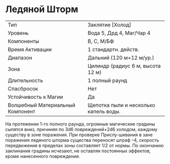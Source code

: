 
# Ледяной Шторм

| | |
|---|---|
|Тип|Заклятие [Холод]|
|Уровень| Вода 5, Дрд 4, Маг/Чар 4|
|Компоненты| В, С, М/БФ|
|Время Активации| 1 стандартн. действ.|
|Диапазон| Дальний (120 м+12 м/ур.)|
|Зона| Цилиндр (радиус 6 м, высота 12 м)|
|Длительность| 1 полный раунд|
|Спасбросок| Нет|
|Устойчивость к Магии| Да|
|Волшебный Материальный Компонент| Щепотка пыли и несколько капель воды.|

На протяжении 1-го полного раунда, огромные магические градины сыпятся вниз, причиняя по 3d6 повреждений+2d6 холодом, каждому существу в зоне поражения. При проверке Прислу-шивания в зане поражения ледяного шторма существа переносят штраф –4, скорость передвижения в пределах зоны составляет 1/2 от нормы. По окончанию заклинания градины исчезают, не оставляя постоянных эффектов, кроме нанесенного повреждения.
